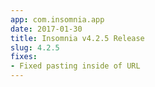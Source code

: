 ```yaml
---
app: com.insomnia.app
date: 2017-01-30
title: Insomnia v4.2.5 Release
slug: 4.2.5
fixes:
- Fixed pasting inside of URL
---
```

